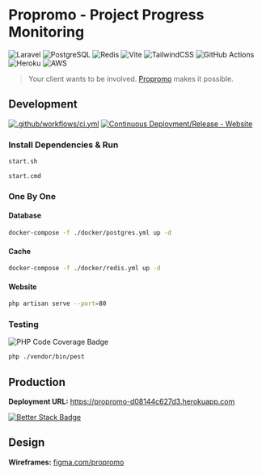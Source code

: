 # **Propromo** - Project Progress Monitoring

![Laravel](https://img.shields.io/badge/laravel-%23FF2D20.svg?style=for-the-badge&logo=laravel&logoColor=white)
![PostgreSQL](https://img.shields.io/badge/postgres-%23316192.svg?style=for-the-badge&logo=postgresql&logoColor=white)
![Redis](https://img.shields.io/badge/redis-%23DD0031.svg?style=for-the-badge&logo=redis&logoColor=white)
![Vite](https://img.shields.io/badge/vite-%23646CFF.svg?style=for-the-badge&logo=vite&logoColor=white)
![TailwindCSS](https://img.shields.io/badge/tailwindcss-%2338B2AC.svg?style=for-the-badge&logo=tailwind-css&logoColor=white)
![GitHub Actions](https://img.shields.io/badge/github%20actions-%232671E5.svg?style=for-the-badge&logo=githubactions&logoColor=white)
![Heroku](https://img.shields.io/badge/heroku-%23430098.svg?style=for-the-badge&logo=heroku&logoColor=white)
![AWS](https://img.shields.io/badge/AWS-%23FF9900.svg?style=for-the-badge&logo=amazon-aws&logoColor=white)

> Your client wants to be involved. [Propromo](https://propromo.duckdns.org) makes it possible.

## Development

[![.github/workflows/ci.yml](https://github.com/propromo-software/propromo/actions/workflows/ci.yml/badge.svg)](https://github.com/propromo-software/propromo/actions/workflows/ci.yml)
[![Continuous Deployment/Release - Website](https://github.com/propromo-software/propromo/actions/workflows/release.yml/badge.svg)](https://github.com/propromo-software/propromo/actions/workflows/release.yml)

### Install Dependencies & Run
```bash
start.sh
```

```batch
start.cmd
```

### One By One

#### Database
```bash
docker-compose -f ./docker/postgres.yml up -d
```

#### Cache
```bash
docker-compose -f ./docker/redis.yml up -d
```

#### Website
```bash
php artisan serve --port=80
```

### Testing

![PHP Code Coverage Badge](https://propromo-software.github.io/propromo/coverage.svg)

```bash
php ./vendor/bin/pest
```

## Production

**Deployment URL:** https://propromo-d08144c627d3.herokuapp.com

[![Better Stack Badge](https://uptime.betterstack.com/status-badges/v1/monitor/zuzz.svg)](https://dub.sh/propromo-status)

## Design

**Wireframes:** [figma.com/propromo](https://dub.sh/propromo-wireframes)
